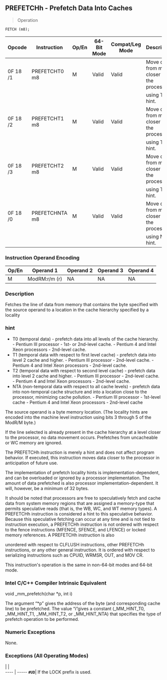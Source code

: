 ## PREFETCHh - Prefetch Data Into Caches

> Operation

``` slim
FETCH (m8);

```

 Opcode  | Instruction   | Op/En| 64-Bit Mode| Compat/Leg Mode| Description                              
 ---  | --- | --- | --- | --- | ---
 0F 18 /1| PREFETCHT0 m8 | M    | Valid      | Valid          | Move data from m8 closer to the processor
         |               |      |            |                | using T0 hint.                           
 0F 18 /2| PREFETCHT1 m8 | M    | Valid      | Valid          | Move data from m8 closer to the processor
         |               |      |            |                | using T1 hint.                           
 0F 18 /3| PREFETCHT2 m8 | M    | Valid      | Valid          | Move data from m8 closer to the processor
         |               |      |            |                | using T2 hint.                           
 0F 18 /0| PREFETCHNTA m8| M    | Valid      | Valid          | Move data from m8 closer to the processor
         |               |      |            |                | using NTA hint.                          

### Instruction Operand Encoding
 Op/En| Operand 1    | Operand 2| Operand 3| Operand 4
 ---  | --- | --- | --- | ---
 M    | ModRM:r/m (r)| NA       | NA       | NA       

### Description
Fetches the line of data from memory that contains the byte specified with the
source operand to a location in the cache hierarchy specified by a locality
### hint

 - T0 (temporal data) - prefetch data into all levels of the cache hierarchy.  - Pentium
III processor - 1st- or 2nd-level cache.  - Pentium 4 and Intel Xeon processors - 2nd-level
cache.
 - T1 (temporal data with respect to first level cache) - prefetch data into level
2 cache and higher.  - Pentium III processor - 2nd-level cache.  - Pentium 4 and Intel
Xeon processors - 2nd-level cache.
 - T2 (temporal data with respect to second level cache) - prefetch data into level
2 cache and higher.  - Pentium III processor - 2nd-level cache.  - Pentium 4 and Intel
Xeon processors - 2nd-level cache.
 - NTA (non-temporal data with respect to all cache levels) - prefetch data into
non-temporal cache structure and into a location close to the processor, minimizing
cache pollution.  - Pentium III processor - 1st-level cache  - Pentium 4 and Intel
Xeon processors - 2nd-level cache

The source operand is a byte memory location. (The locality hints are encoded
into the machine level instruction using bits 3 through 5 of the ModR/M byte.)

If the line selected is already present in the cache hierarchy at a level closer
to the processor, no data movement occurs. Prefetches from uncacheable or WC
memory are ignored.

The PREFETCHh instruction is merely a hint and does not affect program behavior.
If executed, this instruction moves data closer to the processor in anticipation
of future use.

The implementation of prefetch locality hints is implementation-dependent, and
can be overloaded or ignored by a processor implementation. The amount of data
prefetched is also processor implementation-dependent. It will, however, be
a minimum of 32 bytes.

It should be noted that processors are free to speculatively fetch and cache
data from system memory regions that are assigned a memory-type that permits
speculative reads (that is, the WB, WC, and WT memory types). A PREFETCHh instruction
is considered a hint to this speculative behavior. Because this speculative
fetching can occur at any time and is not tied to instruction execution, a PREFETCHh
instruction is not ordered with respect to the fence instructions (MFENCE, SFENCE,
and LFENCE) or locked memory references. A PREFETCHh instruction is also

unordered with respect to CLFLUSH instructions, other PREFETCHh instructions,
or any other general instruction. It is ordered with respect to serializing
instructions such as CPUID, WRMSR, OUT, and MOV CR.

This instruction's operation is the same in non-64-bit modes and 64-bit mode.



### Intel C/C++ Compiler Intrinsic Equivalent
void _mm_prefetch(char \*p, int i)

The argument “\*p” gives the address of the byte (and corresponding cache line)
to be prefetched. The value “i”gives a constant (_MM_HINT_T0, _MM_HINT_T1, _MM_HINT_T2,
or _MM_HINT_NTA) that specifies the type of prefetch operation to be performed.


### Numeric Exceptions
None.


### Exceptions (All Operating Modes)
   | |  
---- | -----
 **``#UD``**| If the LOCK prefix is used.
